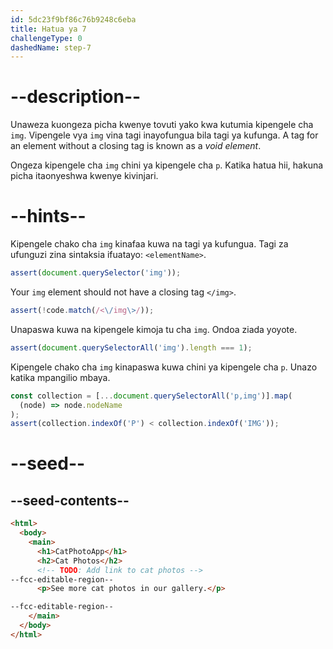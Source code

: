 ```yaml
---
id: 5dc23f9bf86c76b9248c6eba
title: Hatua ya 7
challengeType: 0
dashedName: step-7
---
```


# --description--

Unaweza kuongeza picha kwenye tovuti yako kwa kutumia kipengele cha `img`. Vipengele vya `img` vina tagi inayofungua bila tagi ya kufunga. A tag for an element without a closing tag is known as a <dfn>void element</dfn>.

Ongeza kipengele cha `img` chini ya kipengele cha `p`. Katika hatua hii, hakuna picha itaonyeshwa kwenye kivinjari.

# --hints--

Kipengele chako cha `img` kinafaa kuwa na tagi ya kufungua. Tagi za ufunguzi zina sintaksia ifuatayo: `<elementName>`.

```js
assert(document.querySelector('img'));
```

Your `img` element should not have a closing tag `</img>`.

```js
assert(!code.match(/<\/img\>/));
```

Unapaswa kuwa na kipengele kimoja tu cha `img`. Ondoa ziada yoyote.

```js
assert(document.querySelectorAll('img').length === 1);
```

Kipengele chako cha `img` kinapaswa kuwa chini ya kipengele cha `p`. Unazo katika mpangilio mbaya.

```js
const collection = [...document.querySelectorAll('p,img')].map(
  (node) => node.nodeName
);
assert(collection.indexOf('P') < collection.indexOf('IMG'));
```

# --seed--

## --seed-contents--

```html
<html>
  <body>
    <main>
      <h1>CatPhotoApp</h1>
      <h2>Cat Photos</h2>
      <!-- TODO: Add link to cat photos -->
--fcc-editable-region--
      <p>See more cat photos in our gallery.</p>

--fcc-editable-region--
    </main>
  </body>
</html>
```

